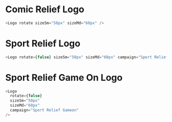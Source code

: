 # Comic Relief Logo

```js
<Logo rotate sizeSm="50px" sizeMd="60px" />
```

# Sport Relief Logo

```js
<Logo rotate={false} sizeSm="50px" sizeMd="60px" campaign="Sport Relief" />
```

# Sport Relief Game On Logo

```js
<Logo
  rotate={false}
  sizeSm="50px"
  sizeMd="60px"
  campaign="Sport Relief Gameon"
/>
```
